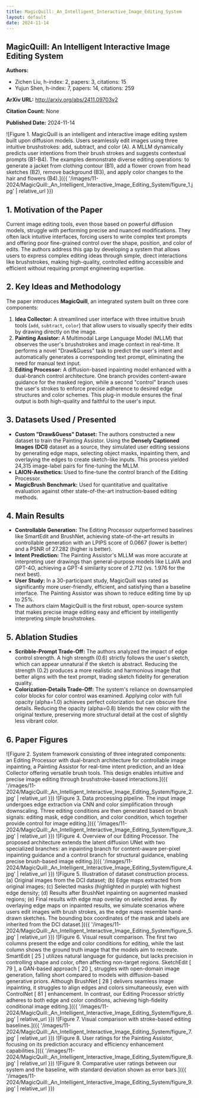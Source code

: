 ```yaml
---
title: MagicQuill:_An_Intelligent_Interactive_Image_Editing_System
layout: default
date: 2024-11-14
---
```

## MagicQuill: An Intelligent Interactive Image Editing System
**Authors:**
- Zichen Liu, h-index: 2, papers: 3, citations: 15
- Yujun Shen, h-index: 7, papers: 14, citations: 259

**ArXiv URL:** http://arxiv.org/abs/2411.09703v2

**Citation Count:** None

**Published Date:** 2024-11-14

![Figure 1. MagicQuill is an intelligent and interactive image editing system built upon diffusion models. Users seamlessly edit images using three intuitive brushstrokes: add, subtract, and color (A). A MLLM dynamically predicts user intentions from their brush strokes and suggests contextual prompts (B1-B4). The examples demonstrate diverse editing operations: to generate a jacket from clothing contour (B1), add a flower crown from head sketches (B2), remove background (B3), and apply color changes to the hair and flowers (B4).]({{ '/images/11-2024/MagicQuill:_An_Intelligent_Interactive_Image_Editing_System/figure_1.jpg' | relative_url }})
## 1. Motivation of the Paper
Current image editing tools, even those based on powerful diffusion models, struggle with performing precise and nuanced modifications. They often lack intuitive interfaces, forcing users to write complex text prompts and offering poor fine-grained control over the shape, position, and color of edits. The authors address this gap by developing a system that allows users to express complex editing ideas through simple, direct interactions like brushstrokes, making high-quality, controlled editing accessible and efficient without requiring prompt engineering expertise.

## 2. Key Ideas and Methodology
The paper introduces **MagicQuill**, an integrated system built on three core components:
1.  **Idea Collector:** A streamlined user interface with three intuitive brush tools (`add`, `subtract`, `color`) that allow users to visually specify their edits by drawing directly on the image.
2.  **Painting Assistor:** A Multimodal Large Language Model (MLLM) that observes the user's brushstrokes and image context in real-time. It performs a novel "Draw&Guess" task to predict the user's intent and automatically generates a corresponding text prompt, eliminating the need for manual text input.
3.  **Editing Processor:** A diffusion-based inpainting model enhanced with a dual-branch control architecture. One branch provides content-aware guidance for the masked region, while a second "control" branch uses the user's strokes to enforce precise adherence to desired edge structures and color schemes. This plug-in module ensures the final output is both high-quality and faithful to the user's input.

## 3. Datasets Used / Presented
-   **Custom "Draw&Guess" Dataset:** The authors constructed a new dataset to train the Painting Assistor. Using the **Densely Captioned Images (DCI)** dataset as a source, they simulated user editing sessions by generating edge maps, selecting object masks, inpainting them, and overlaying the edges to create sketch-like inputs. This process yielded 24,315 image-label pairs for fine-tuning the MLLM.
-   **LAION-Aesthetics:** Used to fine-tune the control branch of the Editing Processor.
-   **MagicBrush Benchmark:** Used for quantitative and qualitative evaluation against other state-of-the-art instruction-based editing methods.

## 4. Main Results
-   **Controllable Generation:** The Editing Processor outperformed baselines like SmartEdit and BrushNet, achieving state-of-the-art results in controllable generation with an LPIPS score of 0.0667 (lower is better) and a PSNR of 27.282 (higher is better).
-   **Intent Prediction:** The Painting Assistor's MLLM was more accurate at interpreting user drawings than general-purpose models like LLaVA and GPT-4O, achieving a GPT-4 similarity score of 2.712 (vs. 1.976 for the next best).
-   **User Study:** In a 30-participant study, MagicQuill was rated as significantly more user-friendly, efficient, and satisfying than a baseline interface. The Painting Assistor was shown to reduce editing time by up to 25%.
-   The authors claim MagicQuill is the first robust, open-source system that makes precise image editing easy and efficient by intelligently interpreting simple brushstrokes.

## 5. Ablation Studies
-   **Scribble-Prompt Trade-Off:** The authors analyzed the impact of edge control strength. A high strength (0.6) strictly follows the user's sketch, which can appear unnatural if the sketch is abstract. Reducing the strength (0.2) produces a more realistic and harmonious image that better aligns with the text prompt, trading sketch fidelity for generation quality.
-   **Colorization-Details Trade-Off:** The system's reliance on downsampled color blocks for color control was examined. Applying color with full opacity (alpha=1.0) achieves perfect colorization but can obscure fine details. Reducing the opacity (alpha=0.8) blends the new color with the original texture, preserving more structural detail at the cost of slightly less vibrant color.

## 6. Paper Figures
![Figure 2. System framework consisting of three integrated components: an Editing Processor with dual-branch architecture for controllable image inpainting, a Painting Assistor for real-time intent prediction, and an Idea Collector offering versatile brush tools. This design enables intuitive and precise image editing through brushstroke-based interactions.]({{ '/images/11-2024/MagicQuill:_An_Intelligent_Interactive_Image_Editing_System/figure_2.jpg' | relative_url }})
![Figure 3. Data processing pipeline. The input image undergoes edge extraction via CNN and color simplification through downscaling. Three editing conditions are then generated based on brush signals: editing mask, edge condition, and color condition, which together provide control for image editing.]({{ '/images/11-2024/MagicQuill:_An_Intelligent_Interactive_Image_Editing_System/figure_3.jpg' | relative_url }})
![Figure 4. Overview of our Editing Processor. The proposed architecture extends the latent diffusion UNet with two specialized branches: an inpainting branch for content-aware per-pixel inpainting guidance and a control branch for structural guidance, enabling precise brush-based image editing.]({{ '/images/11-2024/MagicQuill:_An_Intelligent_Interactive_Image_Editing_System/figure_4.jpg' | relative_url }})
![Figure 5. Illustration of dataset construction process. (a) Original images from the DCI dataset; (b) Edge maps extracted from original images; (c) Selected masks (highlighted in purple) with highest edge density; (d) Results after BrushNet inpainting on augmented masked regions; (e) Final results with edge map overlay on selected areas. By overlaying edge maps on inpainted results, we simulate scenarios where users edit images with brush strokes, as the edge maps resemble hand-drawn sketches. The bounding box coordinates of the mask and labels are inherited from the DCI dataset.]({{ '/images/11-2024/MagicQuill:_An_Intelligent_Interactive_Image_Editing_System/figure_5.jpg' | relative_url }})
![Figure 6. Visual result comparison. The first two columns present the edge and color conditions for editing, while the last column shows the ground truth image that the models aim to recreate. SmartEdit [ 25 ] utilizes natural language for guidance, but lacks precision in controlling shape and color, often affecting non-target regions. SketchEdit [ 79 ], a GAN-based approach [ 20 ], struggles with open-domain image generation, falling short compared to models with diffusion-based generative priors. Although BrushNet [ 28 ] delivers seamless image inpainting, it struggles to align edges and colors simultaneously, even with ControlNet [ 81 ] enhancement. In contrast, our Editing Processor strictly adheres to both edge and color conditions, achieving high-fidelity conditional image editing.]({{ '/images/11-2024/MagicQuill:_An_Intelligent_Interactive_Image_Editing_System/figure_6.jpg' | relative_url }})
![Figure 7. Visual comparison with stroke-based editing baselines.]({{ '/images/11-2024/MagicQuill:_An_Intelligent_Interactive_Image_Editing_System/figure_7.jpg' | relative_url }})
![Figure 8. User ratings for the Painting Assistor, focusing on its prediction accuracy and efficiency enhancement capabilities.]({{ '/images/11-2024/MagicQuill:_An_Intelligent_Interactive_Image_Editing_System/figure_8.jpg' | relative_url }})
![Figure 9. Comparative user ratings between our system and the baseline, with standard deviation shown as error bars.]({{ '/images/11-2024/MagicQuill:_An_Intelligent_Interactive_Image_Editing_System/figure_9.jpg' | relative_url }})
